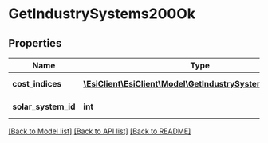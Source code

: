 # GetIndustrySystems200Ok

## Properties
Name | Type | Description | Notes
------------ | ------------- | ------------- | -------------
**cost_indices** | [**\EsiClient\EsiClient\Model\GetIndustrySystemsCostIndice[]**](GetIndustrySystemsCostIndice.md) | cost_indices array | 
**solar_system_id** | **int** | solar_system_id integer | 

[[Back to Model list]](../README.md#documentation-for-models) [[Back to API list]](../README.md#documentation-for-api-endpoints) [[Back to README]](../README.md)


